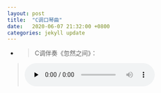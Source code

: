 ```yaml
---
layout: post
title:  "C调口琴曲"
date:   2020-06-07 21:32:00 +0800
categories: jekyll update
---
```



+  >  C调伴奏《忽然之间》：
> <audio id="audio" controls="" preload="none"><source id="mp3" src="https://onedrive.gimhoy.com/1drv/aHR0cHM6Ly8xZHJ2Lm1zL3UvcyFBb213UmVFb1J6XzNnc3BkTXlDZGVpcWM1X0ZFcHc/ZT12R0dzVHI=.mp3"></audio>

